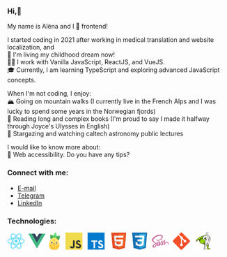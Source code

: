 ### Hi,👋
My name is Alёna and I 💖 frontend!<br>

I started coding in 2021 after working in medical translation and website localization, and <br> 
🎇 I'm living my childhood dream now!  <br>
👩‍💻 I work with Vanilla JavaScript, ReactJS, and VueJS.  <br>
🎓 Currently, I am learning TypeScript and exploring advanced JavaScript concepts. <br>

When I'm not coding, I enjoy: <br> 
🏔️ Going on mountain walks (I currently live in the French Alps and I was lucky to spend some years in the Norwegian fjords) <br>
📖 Reading long and complex books (I'm proud to say I made it halfway through Joyce's Ulysses in English) <br>
🔭 Stargazing and watching caltech astronomy public lectures <br>

 I would like to know more about:<br>
 💬 Web accessibility. Do you have any tips?


### Connect with me:
- [E-mail]
- [Telegram]
- [LinkedIn]

### Technologies:
<div>
  <img src="https://github.com/devicons/devicon/blob/master/icons/react/react-original.svg" title="React" alt="React" width="40" height="40"/>&nbsp;
  <img src="https://github.com/devicons/devicon/blob/master/icons/vuejs/vuejs-original.svg" title="Vuejs" alt="Vue" width="40" height="40"/>&nbsp;
  <img src="https://github.com/AlenaGM/AlenaGM/blob/main/pinia.png" title="Pinia" alt="Pinia" width="25" height="40"/> &nbsp;
  <img src="https://github.com/devicons/devicon/blob/master/icons/javascript/javascript-original.svg" title="JavaScript" alt="JavaScript" width="40" height="40"/> &nbsp;
  <img src="https://github.com/devicons/devicon/blob/master/icons/typescript/typescript-original.svg" title="TypeScript" alt="TypeScript" width="40" height="40"/> &nbsp;
  <img src="https://github.com/devicons/devicon/blob/master/icons/html5/html5-original.svg" title="HTML5" alt="HTML" width="40" height="40"/>&nbsp;
  <img src="https://github.com/devicons/devicon/blob/master/icons/css3/css3-original.svg"  title="CSS3" alt="CSS" width="40" height="40"/>&nbsp;
  <img src="https://github.com/devicons/devicon/blob/master/icons/sass/sass-original.svg"  title="Sass" alt="Sass" width="40" height="40"/>&nbsp;
  <img src="https://github.com/devicons/devicon/blob/master/icons/git/git-original.svg" title="Git" **alt="Git" width="40" height="40"/> &nbsp;
  <img src="https://github.com/AlenaGM/AlenaGM/blob/main/greensock.png" title="GSAP" alt="GSAP" width="40" height="40"/> &nbsp;
</div>

[Telegram]: <https://t.me/alenagm>
[LinkedIn]: <https://www.linkedin.com/in/alena-guillaume/>
[E-mail]: <mailto: alena.guillaume@yahoo.com />
